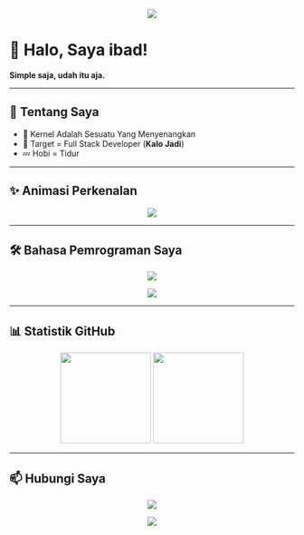 <!-- Banner Animasi -->
<p align="center">
  <img src="https://capsule-render.vercel.app/api?type=waving&color=00f7f7&height=200&section=header&text=Halo%20Saya%20ibad!&fontSize=40&fontColor=0d1117&animation=fadeIn" />
</p>

# 👋 Halo, Saya ibad!  
**Simple saja, udah itu aja.**

---

## 🚀 Tentang Saya
- 🔭 Kernel Adalah Sesuatu Yang Menyenangkan  
- 🎯 Target = Full Stack Developer (**Kalo Jadi**)  
- 💤 Hobi = Tidur  

---

## ✨ Animasi Perkenalan
<p align="center">
  <img src="https://readme-typing-svg.herokuapp.com?size=22&color=00F7F7&center=true&vCenter=true&width=600&lines=Halo+Saya+ibad!;Kernel+Itu+Menyenangkan;Full+Stack+Developer+(Semoga);Tidur+Adalah+Hobi+Terbaik+😴" />
</p>

---

## 🛠️ Bahasa Pemrograman Saya
<p align="center">
  <img src="https://github-readme-stats.vercel.app/api/top-langs/?username=Ibadriansyah&layout=compact&theme=tokyonight&langs_count=8" />
</p>

<p align="center">
  <img src="https://skillicons.dev/icons?i=python,cpp,java,javascript,html,css,php,mysql,bash,linux" />
</p>

---

## 📊 Statistik GitHub
<p align="center">
  <img src="https://github-readme-stats.vercel.app/api?username=Ibadriansyah&show_icons=true&theme=tokyonight" height="160"/>
  <img src="https://github-readme-streak-stats.herokuapp.com/?user=Ibadriansyah&theme=tokyonight" height="160"/>
</p>

---

## 📫 Hubungi Saya
<p align="center">
  <a href="https://t.me/DabiHaysnair"><img src="https://img.shields.io/badge/Telegram-2CA5E0?style=flat&logo=telegram&logoColor=white"/></a>
</p>

<!-- Footer Animasi -->
<p align="center">
  <img src="https://capsule-render.vercel.app/api?type=waving&color=00f7f7&height=100&section=footer" />
</p>
